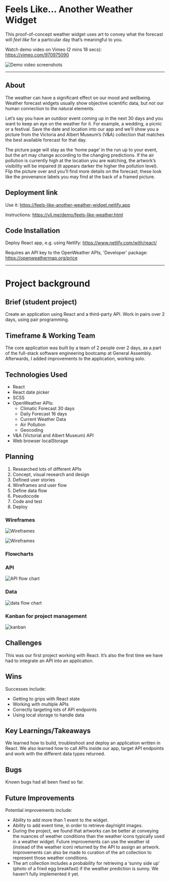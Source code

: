 # Feels Like... Another Weather Widget
This proof-of-concept weather widget uses art to convey what the forecast will *feel like* for a particular day that’s meaningful to you.

Watch demo video on Vimeo (2 mins 18 secs): https://vimeo.com/970975090

![Demo video screenshots](https://res.cloudinary.com/vli/image/upload/v1719610775/feels_like/FeelsLike_video.gif)

<hr/>

## About
The weather can have a significant effect on our mood and wellbeing. Weather forecast widgets usually show objective scientific data, but not our human connection to the natural elements. 

Let’s say you have an outdoor event coming up in the next 30 days and you want to keep an eye on the weather for it. For example, a wedding, a picnic or a festival. Save the date and location into our app and we’ll show you a picture from the Victoria and Albert Museum’s (V&A) collection that matches the best available forecast for that day.

The picture page will stay as the ‘home page’ in the run up to your event, but the art may change according to the changing predictions. If the air pollution is currently high at the location you are watching, the artwork’s visibility will be impaired (it appears darker the higher the pollution level). Flip the picture over and you’ll find more details on the forecast; these look like the provenance labels you may find at the back of a framed picture.

## Deployment link
Use it: https://feels-like-another-weather-widget.netlify.app

Instructions: https://vli.me/demo/feels-like-weather.html

## Code Installation
Deploy React app, e.g. using Netlify: https://www.netlify.com/with/react/

Requires an API key to the OpenWeather APIs, 'Developer' package: https://openweathermap.org/price
<hr/>

# Project background

## Brief (student project)
Create an application using React and a third-party API. Work in pairs over 2 days, using pair programming.

## Timeframe & Working Team
The core application was built by a team of 2 people over 2 days, as a part of the full-stack software engineering bootcamp at General Assembly.
Afterwards, I added improvements to the application, working solo. 

## Technologies Used
* React
* React date picker
* SCSS
* OpenWeather APIs:
  * Climatic Forecast 30 days
  * Daily Forecast 16 days
  * Current Weather Data
  * Air Pollution
  * Geocoding
* V&A (Victorial and Albert Museum) API
* Web browser localStorage

## Planning
1. Researched lots of different APIs
2. Concept, visual research and design
3. Defined user stories
4. Wireframes and user flow
5. Define data flow
6. Pseudocode
7. Code and test
8. Deploy

### Wireframes
  ![Wireframes](https://res.cloudinary.com/vli/image/upload/v1715706300/feels_like/feelslike_wireframes1_m6bl5d.png)
  
  ![Wireframes](https://res.cloudinary.com/vli/image/upload/v1715706300/feels_like/feelslike_wireframes2_d75tg7.png)

### Flowcharts

### API
![API flow chart](https://res.cloudinary.com/vli/image/upload/v1715706300/feels_like/feelslike_apis_mwt4be.png)

### Data
![data flow chart](https://res.cloudinary.com/vli/image/upload/v1715706300/feels_like/feelslike_data_og6wij.png)

### Kanban for project management
![kanban](https://res.cloudinary.com/vli/image/upload/v1715706300/feels_like/feelslike_kanban_q3wkr5.png)

## Challenges
This was our first project working with React. It’s also the first time we have had to integrate an API into an application.

## Wins
Successes include:
* Getting to grips with React state
* Working with multiple APIs
* Correctly targeting lots of  API endpoints
* Using local storage to handle data

## Key Learnings/Takeaways
We learned how to build, troubleshoot and deploy an application written in React. We also learned how to call APIs inside our app, target API endpoints and work with the different data types returned.

## Bugs
Known bugs had all been fixed so far.

## Future Improvements
Potential improvements include:
* Ability to add more than 1 event to the widget.
* Ability to add event time, in order to retrieve day/night images.
* During the project, we found that artworks can be better at conveying the nuances of weather conditions than the weather icons typically used in a weather widget. Future improvements can use the weather id (instead of the weather icon) returned by the API to assign an artwork. Improvements can also be made to curation of the art collection to represent those weather conditions.
* The art collection includes a probability for retrieving a ‘sunny side up’ (photo of a fried egg breakfast) if the weather prediction is sunny. We haven’t fully implemented it yet.
